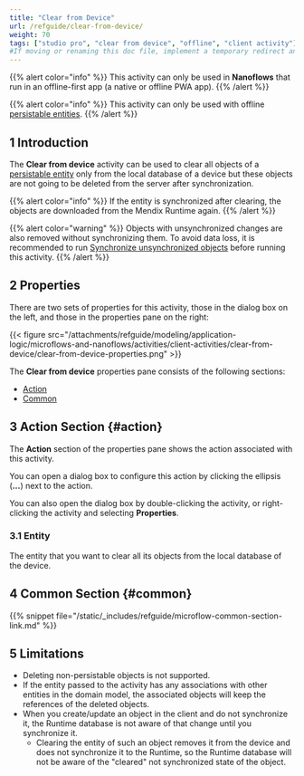 ```yaml
---
title: "Clear from Device"
url: /refguide/clear-from-device/
weight: 70
tags: ["studio pro", "clear from device", "offline", "client activity"]
#If moving or renaming this doc file, implement a temporary redirect and let the respective team know they should update the URL in the product. See Mapping to Products for more details.
---
```


{{% alert color="info" %}}
This activity can only be used in **Nanoflows** that run in an offline-first app (a native or offline PWA app).
{{% /alert %}}

{{% alert color="info" %}}
This activity can only be used with offline [persistable entities](/refguide/persistability/).
{{% /alert %}}

## 1 Introduction

The **Clear from device** activity can be used to clear all objects of a [persistable entity](/refguide/persistability/) only from the local database of a device but these objects are not going to be deleted from the server after synchronization.

{{% alert color="info" %}}
If the entity is synchronized after clearing, the objects are downloaded from the Mendix Runtime again.
{{% /alert %}}

{{% alert color="warning" %}}
Objects with unsynchronized changes are also removed without synchronizing them. To avoid data loss, it is recommended to run [Synchronize unsynchronized objects](/refguide/synchronize/#unsynchronized-objects) before running this activity.
{{% /alert %}}

## 2 Properties

There are two sets of properties for this activity, those in the dialog box on the left, and those in the properties pane on the right:

{{< figure src="/attachments/refguide/modeling/application-logic/microflows-and-nanoflows/activities/client-activities/clear-from-device/clear-from-device-properties.png" >}}

The **Clear from device** properties pane consists of the following sections:

* [Action](#action)
* [Common](#common)

## 3 Action Section {#action}

The **Action** section of the properties pane shows the action associated with this activity.

You can open a dialog box to configure this action by clicking the ellipsis (**…**) next to the action.

You can also open the dialog box by double-clicking the activity, or right-clicking the activity and selecting **Properties**.

### 3.1 Entity

The entity that you want to clear all its objects from the local database of the device.

## 4 Common Section {#common}

{{% snippet file="/static/_includes/refguide/microflow-common-section-link.md" %}}

## 5 Limitations

* Deleting non-persistable objects is not supported.
* If the entity passed to the activity has any associations with other entities in the domain model, the associated objects will keep the references of the deleted objects.
* When you create/update an object in the client and do not synchronize it, the Runtime database is not aware of that change until you synchronize it.
    * Clearing the entity of such an object removes it from the device and does not synchronize it to the Runtime, so the Runtime database will not be aware of the "cleared" not synchronized state of the object.
